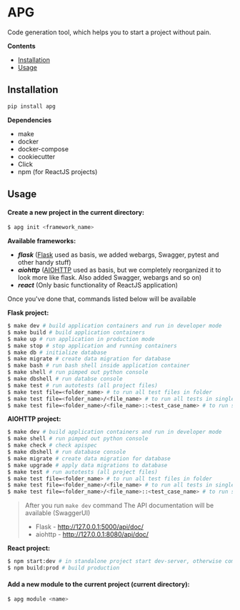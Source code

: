 # APG
Code generation tool, which helps you to start a project without pain.

**Contents**
- [Installation](#Installation)
- [Usage](#Usage)

## Installation
```bash
pip install apg
```

**Dependencies**
 - make
 - docker
 - docker-compose
 - cookiecutter
 - Click
 - npm (for ReactJS projects)
  
## Usage
#### Create a new project in the current directory:
```bash
$ apg init <framework_name>
```
**Available frameworks:**
   - ***flask*** ([Flask](http://flask.pocoo.org/) used as basis, we added webargs, Swagger, pytest and other handy stuff)
   - ***aiohttp*** ([AIOHTTP](http://flask.pocoo.org/) used as basis, but we completely reorganized it to look more like flask. Also added Swagger, webargs and so on)
   - ***react*** (Only basic functionality of ReactJS application)

Once you've done that, commands listed below will be available

**Flask project:**
```bash
$ make dev # build application containers and run in developer mode
$ make build # build application containers
$ make up # run application in production mode
$ make stop # stop application and running containers
$ make db # initialize database
$ make migrate # create data migration for database
$ make bash # run bash shell inside application container
$ make shell # run pimped out python console
$ make dbshell # run databse console
$ make test # run autotests (all project files)
$ make test file=<folder_name> # to run all test files in folder
$ make test file=<folder_name>/<file_name> # to run all tests in single file
$ make test file=<folder_name>/<file_name>::<test_case_name> # to run single test case
```

**AIOHTTP project:**
```bash
$ make dev # build application containers and run in developer mode
$ make shell # run pimped out python console
$ make check # check apispec
$ make dbshell # run database console
$ make migrate # create data migration for database
$ make upgrade # apply data migrations to database
$ make test # run autotests (all project files)
$ make test file=<folder_name> # to run all test files in folder
$ make test file=<folder_name>/<file_name> # to run all tests in single file
$ make test file=<folder_name>/<file_name>::<test_case_name> # to run single test case
```

> After you run `make dev` command 
>The API documentation will be available (SwaggerUI)
> - Flask - http://127.0.0.1:5000/api/doc/
> - aiohttp - http://127.0.0.1:8080/api/doc/

**React project:**
```bash
$ npm start:dev # in standalone project start dev-server, otherwise compile project in dist folder and start watching it
$ npm build:prod # build production
```

#### Add a new module to the current project (current directory):
```bash
$ apg module <name>
```

